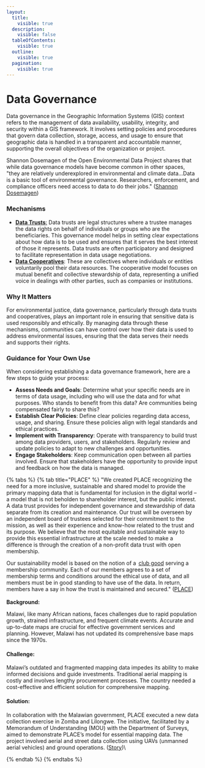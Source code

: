 ```yaml
---
layout:
  title:
    visible: true
  description:
    visible: false
  tableOfContents:
    visible: true
  outline:
    visible: true
  pagination:
    visible: true
---
```


# Data Governance

Data governance in the Geographic Information Systems (GIS) context refers to the management of data availability, usability, integrity, and security within a GIS framework. It involves setting policies and procedures that govern data collection, storage, access, and usage to ensure that geographic data is handled in a transparent and accountable manner, supporting the overall objectives of the organization or project.

Shannon Dosemagen of the Open Environmental Data Project shares that while data governance models have become common in other spaces, "they are relatively underexplored in environmental and climate data...Data is a basic tool of environmental governance. Researchers, enforcement, and compliance officers need access to data to do their jobs." ([Shannon Dosemagen](https://datasciencebydesign.org/blog/role-of-climate-and-environmental-data-in-collaborative-governance))

### Mechanisms

* [**Data Trusts**:](https://www.technologyreview.com/2021/02/24/1017801/data-trust-cybersecurity-big-tech-privacy/?truid=21520a9408c017c87cd95d7ac2d0cea5\&utm\_source=the\_download\&utm\_medium=email\&utm\_campaign=the\_download.unpaid.engagement\&utm\_term=\&utm\_content=02-24-2021\&mc\_cid=4eaa79778c) Data trusts are legal structures where a trustee manages the data rights on behalf of individuals or groups who are the beneficiaries. This governance model helps in setting clear expectations about how data is to be used and ensures that it serves the best interest of those it represents. Data trusts are often participatory and designed to facilitate representation in data usage negotiations.
* [**Data Cooperatives**](https://www.adalovelaceinstitute.org/report/legal-mechanisms-data-stewardship/): These are collectives where individuals or entities voluntarily pool their data resources. The cooperative model focuses on mutual benefit and collective stewardship of data, representing a unified voice in dealings with other parties, such as companies or institutions.

### **Why It Matters**

For environmental justice, data governance, particularly through data trusts and cooperatives, plays an important role in ensuring that sensitive data is used responsibly and ethically. By managing data through these mechanisms, communities can have control over how their data is used to address environmental issues, ensuring that the data serves their needs and supports their rights.&#x20;

### **Guidance for Your Own Use**

When considering establishing a data governance framework, here are a few steps to guide your process:

* **Assess Needs and Goals**: Determine what your specific needs are in terms of data usage, including who will use the data and for what purposes. Who stands to benefit from this data? Are communities being compensated fairly to share this?
* **Establish Clear Policies**: Define clear policies regarding data access, usage, and sharing. Ensure these policies align with legal standards and ethical practices.
* **Implement with Transparency**: Operate with transparency to build trust among data providers, users, and stakeholders. Regularly review and update policies to adapt to new challenges and opportunities.
* **Engage Stakeholders**: Keep communication open between all parties involved. Ensure that stakeholders have the opportunity to provide input and feedback on how the data is managed.

{% tabs %}
{% tab title="PLACE" %}
"We created PLACE recognizing the need for a more inclusive, sustainable and shared model to provide the primary mapping data that is fundamental for inclusion in the digital world – a model that is not beholden to shareholder interest, but the public interest. A data trust provides for independent governance and stewardship of data separate from its creation and maintenance. Our trust will be overseen by an independent board of trustees selected for their commitment to the mission, as well as their experience and know-how related to the trust and its purpose. We believe that the most equitable and sustainable way to provide this essential infrastructure at the scale needed to make a difference is through the creation of a non-profit data trust with open membership.

Our sustainability model is based on the notion of a  [club good](https://corporatefinanceinstitute.com/resources/knowledge/economics/club-goods/) serving a membership community. Each of our members agrees to a set of membership terms and conditions around the ethical use of data, and all members must be in good standing to have use of the data. In return, members have a say in how the trust is maintained and secured." ([PLACE](https://thisisplace.org/introducing-place-mapping-data-in-the-public-interest/))\
\
**Background:**

Malawi, like many African nations, faces challenges due to rapid population growth, strained infrastructure, and frequent climate events. Accurate and up-to-date maps are crucial for effective government services and planning. However, Malawi has not updated its comprehensive base maps since the 1970s.

#### **Challenge:**

Malawi’s outdated and fragmented mapping data impedes its ability to make informed decisions and guide investments. Traditional aerial mapping is costly and involves lengthy procurement processes. The country needed a cost-effective and efficient solution for comprehensive mapping.

#### **Solution:**

In collaboration with the Malawian government, PLACE executed a new data collection exercise in Zomba and Lilongwe. The initiative, facilitated by a Memorandum of Understanding (MOU) with the Department of Surveys, aimed to demonstrate PLACE’s model for essential mapping data. The project involved aerial and street data collection using UAVs (unmanned aerial vehicles) and ground operations. ([Story](https://storymaps.arcgis.com/stories/2fab8e7d32c348b7b8c3cb08b6c39257))\

{% endtab %}
{% endtabs %}





